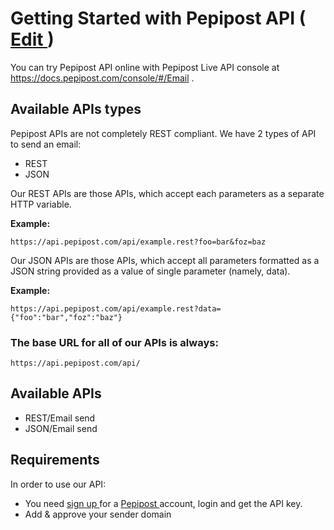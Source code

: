 # Getting Started with Pepipost API (<a href="https://github.com/Pepipost/docs/edit/master/index.md" target="_blank">  Edit </a>)

You can try Pepipost API online with Pepipost Live API console at <a href="https://docs.pepipost.com/console/#/Email" target="_blank"> https://docs.pepipost.com/console/#/Email </a>.

## Available APIs types

Pepipost APIs are not completely REST compliant. We have 2 types of API to send an email:
    
* REST
* JSON


Our REST APIs are those APIs, which accept each parameters as a separate HTTP variable. 

**Example:**

```
https://api.pepipost.com/api/example.rest?foo=bar&foz=baz
```

Our JSON APIs are those APIs, which accept all parameters formatted as a JSON string provided as a value of single parameter (namely, data).

**Example:**

```
https://api.pepipost.com/api/example.rest?data={"foo":"bar","foz":"baz"}
```

### The base URL for all of our APIs is always:

```
https://api.pepipost.com/api/
```
## Available APIs
  
* REST/Email send
* JSON/Email send

## Requirements

In order to use our API:

* You need <a href="https://app1.pepipost.com/index.php/login/index?page=signup" target="_blank">  sign up </a>  for a <a href="http://www.pepipost.com/" target="_blank"> Pepipost </a> account, login and get the API key.
* Add & approve your sender domain










